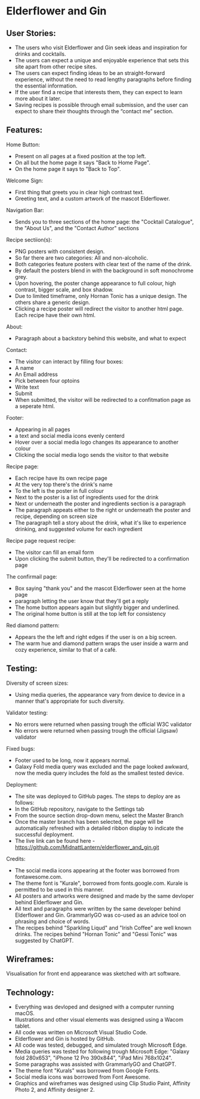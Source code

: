 Elderflower and Gin
======

User Stories:
------
- The users who visit Elderflower and Gin seek ideas and inspiration for drinks and cocktails.
- The users can expect a unique and enjoyable experience that sets this site apart from other recipe sites.
- The users can expect finding ideas to be an straight-forward experience, without the need to read lengthy paragraphs before finding the essential information.
- If the user find a recipe that interests them, they can expect to learn more about it later.
- Saving recipes is possible through email submission, and the user can expect to share their thoughts through the “contact me” section.

Features:
------

Home Button:
- Present on all pages at a fixed position at the top left.
- On all but the home page it says "Back to Home Page".
- On the home page it says to "Back to Top".

Welcome Sign:
- First thing that greets you in clear high contrast text.
- Greeting text, and a custom artwork of the mascot Elderflower.

Navigation Bar:
- Sends you to three sections of the home page: the "Cocktail Catalogue", the "About Us", and the "Contact Author" sections

Recipe sectiion(s):
- PNG posters with consistent design.
- So far there are two categories: All and non-alcoholic.
- Both categories feature posters with clear text of the name of the drink.
- By default the posters blend in with the background in soft monochrome grey.
- Upon hovering, the poster change appearance to full colour, high contrast, bigger scale, and box shadow.
- Due to limited timeframe, only Hornan Tonic has a unique design. The others share a generic design.
- Clicking a recipe poster will redirect the visitor to another html page. Each recipe have their own html.

About:
- Paragraph about a backstory behind this website, and what to expect

Contact:
- The visitor can interact by filling four boxes:
- A name
- An Email address
- Pick between four optoins
- Write text
- Submit
- When submitted, the visitor will be redirected to a confitmation page as a seperate html.

Footer:
- Appearing in all pages
- a text and social media icons evenly centerd
- Hover over a social media logo changes its appearance to another colour
- Clicking the social media logo sends the visitor to that website

Recipe page:
- Each recipe have its own recipe page
- At the very top there's the drink's name
- To the left is the poster in full colour
- Next to the poster is a list of ingredients used for the drink
- Next or underneath the poster and ingredients section is a paragraph
- The paragraph appeats either to the right or underneath the poster and recipe, depending on screen size
- The paragraph tell a story about the drink, what it's like to experience drinking, and suggested volume for each ingredient

Recipe page request recipe:
- The visitor can fill an email form
- Upon clicking the submit button, they'll be redirected to a confirmation page

The confirmail page:
- Box saying "thank you" and the mascot Elderflower seen at the home page
- paragraph letting the user know that they'll get a reply
- The home button appears again but slightly bigger and underlined.
- The original home button is still at the top left for consistency

Red diamond pattern:
- Appears the the left and right edges if the user is on a big screen.
- The warm hue and diamond pattern wraps the user inside a warm and cozy experience, similar to that of a café.

Testing:
------
Diversity of screen sizes:
- Using media queries, the appearance vary from device to device in a manner that's appropriate for such diversity.

Validator testing:
- No errors were returned when passing trough the official W3C validator
- No errors were returned when passing trough the official (Jigsaw) validator

Fixed bugs:
- Footer used to be long, now it appears normal.
- Galaxy Fold media query was excluded and the page looked awkward, now the media query includes the fold as the smallest tested device.

Deployment:
- The site was deployed to GitHub pages. The steps to deploy are as follows:
- In the GitHub repository, navigate to the Settings tab
- From the source section drop-down menu, select the Master Branch
- Once the master branch has been selected, the page will be automatically refreshed with a detailed ribbon display to indicate the successful deployment.
- The live link can be found here - https://github.com/MidnattLantern/elderflower_and_gin.git

Credits:
- The social media icons appearing at the footer was borrowed from fontawesome.com.
- The theme font is "Kurale", borrowed from fonts.google.com. Kurale is permitted to be used in this manner.
- All posters and artworks were designed and made by the same devloper behind Elderflower and Gin.
- All text and paragraphs were written by the same developer behind Elderflower and Gin. GrammarlyGO was co-used as an advice tool on phrasing and choice of words.
- The recipes behind "Sparkling Liqud" and "Irish Coffee" are well known drinks. The recipes behind "Hornan Tonic" and "Gessi Tonic" was suggested by ChatGPT.

Wireframes:
------
Visualisation for front end appearance was sketched with art software.

Technology:
------
- Everything was devloped and designed with a computer running macOS.
- Illustrations and other visual elements was designed using a Wacom tablet.
- All code was written on Microsoft Visual Studio Code.
- Elderflower and Gin is hosted by GitHub.
- All code was tested, debugged, and simulated trough Microsoft Edge.
- Media queries was tested for following trough Microsoft Edge: "Galaxy fold 280x653", "iPhone 12 Pro 390x844", "iPad Mini 768x1024".
- Some paragraphs was assisted with GrammarlyGO and ChatGPT.
- The theme font "Kurals" was borrowed from Google Fonts.
- Social media icons was borrowed from Font Awesome.
- Graphics and wireframes was designed using Clip Studio Paint, Affinity Photo 2, and Affinity designer 2.